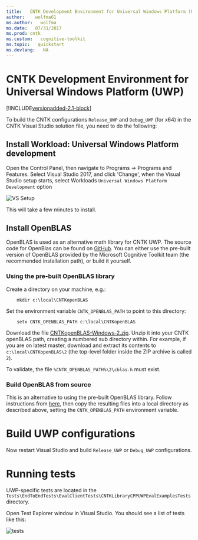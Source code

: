 ```yaml
---
title:   CNTK Development Environment for Universal Windows Platform (UWP)
author:    wolfma61
ms.author:   wolfma
ms.date:   07/31/2017
ms.prod: cntk
ms.custom:   cognitive-toolkit
ms.topic:   quickstart
ms.devlang:   NA
---
```

# CNTK Development Environment for Universal Windows Platform (UWP)

[!INCLUDE[versionadded-2.1-block](includes/versionadded-2.1-block.md)]

To build the CNTK configurations `Release_UWP` and `Debug_UWP` (for x64) in the CNTK Visual Studio solution file, you need to do the following:

## Install Workload: Universal Windows Platform development

Open the Control Panel, then navigate to Programs -> Programs and Features. Select Visual Studio 2017, and click 'Change', when the Visual Studio setup starts, select Workloads `Universal Windows Platform Development` option

![VS Setup](pictures/setup/VS2017Workloads.jpg)

This will take a few minutes to install.

## Install OpenBLAS

OpenBLAS is used as an alternative math library for CNTK UWP. The source code for OpenBlas can be found on [GitHub](https://github.com/xianyi/OpenBLAS). You can either use the pre-built version of OpenBLAS provided by the Microsoft Cognitive Toolkit team (the recommended installation path), or build it yourself.

### Using the pre-built OpenBLAS library

Create a directory on your machine, e.g.:

```
    mkdir c:\local\CNTKopenBLAS
```

Set the environment variable `CNTK_OPENBLAS_PATH` to point to this directory:

```
    setx CNTK_OPENBLAS_PATH c:\local\CNTKopenBLAS
```

Download the file [CNTKopenBLAS-Windows-2.zip](https://www.microsoft.com/en-us/cognitive-toolkit/download-openblas-uwp-library/). Unzip it into your CNTK openBLAS path, creating a numbered sub directory within. For example, if you are on latest master, download and extract its contents to `c:\local\CNTKopenBLAS\2` (the top-level folder inside the ZIP archive is called `2`).

To validate, the file `%CNTK_OPENBLAS_PATH%\2\cblas.h` must exist.

### Build OpenBLAS from source

This is an alternative to using the pre-built OpenBLAS library. Follow instructions from [here](https://github.com/xianyi/OpenBLAS/wiki/How-to-use-OpenBLAS-in-Microsoft-Visual-Studio#build-openblas-for-universal-windows-platform), then copy the resulting files into a local directory as described above, setting the `CNTK_OPENBLAS_PATH` environment variable.

# Build UWP configurations

Now restart Visual Studio and build `Release_UWP` or `Debug_UWP` configurations.

# Running tests

UWP-specific tests are located in the `Tests\EndToEndTests\EvalClientTests\CNTKLibraryCPPUWPEvalExamplesTests` directory.

Open Test Explorer window in Visual Studio. You should see a list of tests like this:

![tests](pictures/setup/uwp-tests.png)
